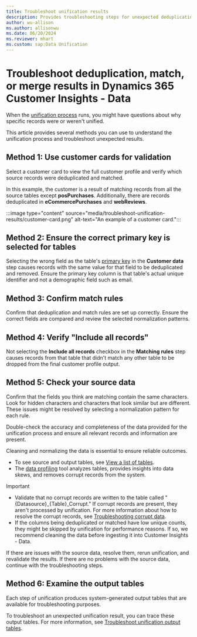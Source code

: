 ```yaml
---
title: Troubleshoot unification results
description: Provides troubleshooting steps for unexpected deduplication, match, or merge results in Microsoft Dynamics 365 Customer Insights - Data.
author: wu-allison
ms.author: allisonwu
ms.date: 06/20/2024
ms.reviewer: mhart
ms.custom: sap:Data Unification
---
```

# Troubleshoot deduplication, match, or merge results in Dynamics 365 Customer Insights - Data

When the [unification process](/dynamics365/customer-insights/data/data-unification) runs, you might have questions about why specific records were or weren't unified.

This article provides several methods you can use to understand the unification process and troubleshoot unexpected results.

## Method 1: Use customer cards for validation

Select a customer card to view the full customer profile and verify which source records were deduplicated and matched.

In this example, the customer is a result of matching records from all the source tables except **posPurchases**. Additionally, there are records deduplicated in **eCommercePurchases** and **webReviews**.

:::image type="content" source="media/troubleshoot-unification-results/customer-card.png" alt-text="An example of a customer card.":::

## Method 2: Ensure the correct primary key is selected for tables

Selecting the wrong field as the table's [primary key]( /dynamics365/customer-insights/data/data-unification-map-tables#select-primary-key) in the **Customer data** step causes records with the same value for that field to be deduplicated and removed. Ensure the primary key column is that table's actual unique identifier and not a demographic field such as email.

## Method 3: Confirm match rules

Confirm that deduplication and match rules are set up correctly. Ensure the correct fields are compared and review the selected normalization patterns.

## Method 4: Verify "Include all records"

Not selecting the **Include all records** checkbox in the **Matching rules** step causes records from that table that didn't match any other table to be dropped from the final customer profile output.

## Method 5: Check your source data

Confirm that the fields you think are matching contain the same characters. Look for hidden characters and characters that look similar but are different. These issues might be resolved by selecting a normalization pattern for each rule.

Double-check the accuracy and completeness of the data provided for the unification process and ensure all relevant records and information are present.

Cleaning and normalizing the data is essential to ensure reliable outcomes.

- To see source and output tables, see [View a list of tables](/dynamics365/customer-insights/data/tables#view-a-list-of-tables).
- The [data profiling](/dynamics365/customer-insights/data/data-sources#data-profiling) tool analyzes tables, provides insights into data skews, and removes corrupt records from the system.

> [!IMPORTANT]
>
> - Validate that no corrupt records are written to the table called "{Datasource}_{Table}_Corrupt." If corrupt records are present, they aren't processed by unification. For more information about how to resolve the corrupt records, see [Troubleshooting corrupt data](/troubleshoot/dynamics-365/customer-insights/data/data-ingestion/common-data-ingestion-errors).
> - If the columns being deduplicated or matched have low unique counts, they might be skipped by unification for performance reasons. If so, we recommend cleaning the data before ingesting it into Customer Insights - Data.

If there are issues with the source data, resolve them, rerun unification, and revalidate the results. If there are no problems with the source data, continue with the troubleshooting steps.

## Method 6: Examine the output tables

Each step of unification produces system-generated output tables that are available for troubleshooting purposes.

To troubleshoot an unexpected unification result, you can trace these output tables. For more information, see [Troubleshoot unification output tables](troubleshoot-unification-output-tables.md).
